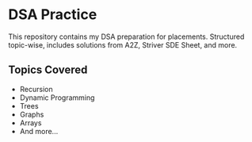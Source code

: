 
# DSA Practice

This repository contains my DSA preparation for placements.
Structured topic-wise, includes solutions from A2Z, Striver SDE Sheet, and more.

## Topics Covered
- Recursion
- Dynamic Programming
- Trees
- Graphs
- Arrays
- And more...
